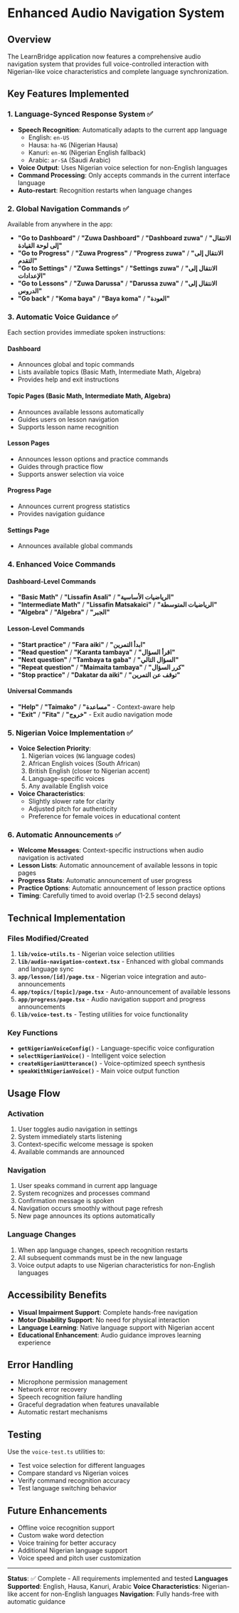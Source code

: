# Enhanced Audio Navigation System

## Overview
The LearnBridge application now features a comprehensive audio navigation system that provides full voice-controlled interaction with Nigerian-like voice characteristics and complete language synchronization.

## Key Features Implemented

### 1. Language-Synced Response System ✅
- **Speech Recognition**: Automatically adapts to the current app language
  - English: `en-US`
  - Hausa: `ha-NG` (Nigerian Hausa)
  - Kanuri: `en-NG` (Nigerian English fallback)
  - Arabic: `ar-SA` (Saudi Arabic)
- **Voice Output**: Uses Nigerian voice selection for non-English languages
- **Command Processing**: Only accepts commands in the current interface language
- **Auto-restart**: Recognition restarts when language changes

### 2. Global Navigation Commands ✅
Available from anywhere in the app:
- **"Go to Dashboard"** / **"Zuwa Dashboard"** / **"Dashboard zuwa"** / **"الانتقال إلى لوحة القيادة"**
- **"Go to Progress"** / **"Zuwa Progress"** / **"Progress zuwa"** / **"الانتقال إلى التقدم"**
- **"Go to Settings"** / **"Zuwa Settings"** / **"Settings zuwa"** / **"الانتقال إلى الإعدادات"**
- **"Go to Lessons"** / **"Zuwa Darussa"** / **"Darussa zuwa"** / **"الانتقال إلى الدروس"**
- **"Go back"** / **"Koma baya"** / **"Baya koma"** / **"العودة"**

### 3. Automatic Voice Guidance ✅
Each section provides immediate spoken instructions:

#### Dashboard
- Announces global and topic commands
- Lists available topics (Basic Math, Intermediate Math, Algebra)
- Provides help and exit instructions

#### Topic Pages (Basic Math, Intermediate Math, Algebra)
- Announces available lessons automatically
- Guides users on lesson navigation
- Supports lesson name recognition

#### Lesson Pages
- Announces lesson options and practice commands
- Guides through practice flow
- Supports answer selection via voice

#### Progress Page
- Announces current progress statistics
- Provides navigation guidance

#### Settings Page
- Announces available global commands

### 4. Enhanced Voice Commands

#### Dashboard-Level Commands
- **"Basic Math"** / **"Lissafin Asali"** / **"الرياضيات الأساسية"**
- **"Intermediate Math"** / **"Lissafin Matsakaici"** / **"الرياضيات المتوسطة"**
- **"Algebra"** / **"Algebra"** / **"الجبر"**

#### Lesson-Level Commands
- **"Start practice"** / **"Fara aiki"** / **"ابدأ التمرين"**
- **"Read question"** / **"Karanta tambaya"** / **"اقرأ السؤال"**
- **"Next question"** / **"Tambaya ta gaba"** / **"السؤال التالي"**
- **"Repeat question"** / **"Maimaita tambaya"** / **"كرر السؤال"**
- **"Stop practice"** / **"Dakatar da aiki"** / **"توقف عن التمرين"**

#### Universal Commands
- **"Help"** / **"Taimako"** / **"مساعدة"** - Context-aware help
- **"Exit"** / **"Fita"** / **"خروج"** - Exit audio navigation mode

### 5. Nigerian Voice Implementation ✅
- **Voice Selection Priority**:
  1. Nigerian voices (`NG` language codes)
  2. African English voices (South African)
  3. British English (closer to Nigerian accent)
  4. Language-specific voices
  5. Any available English voice
- **Voice Characteristics**:
  - Slightly slower rate for clarity
  - Adjusted pitch for authenticity
  - Preference for female voices in educational content

### 6. Automatic Announcements ✅
- **Welcome Messages**: Context-specific instructions when audio navigation is activated
- **Lesson Lists**: Automatic announcement of available lessons in topic pages
- **Progress Stats**: Automatic announcement of user progress
- **Practice Options**: Automatic announcement of lesson practice options
- **Timing**: Carefully timed to avoid overlap (1-2.5 second delays)

## Technical Implementation

### Files Modified/Created
1. **`lib/voice-utils.ts`** - Nigerian voice selection utilities
2. **`lib/audio-navigation-context.tsx`** - Enhanced with global commands and language sync
3. **`app/lesson/[id]/page.tsx`** - Nigerian voice integration and auto-announcements
4. **`app/topics/[topic]/page.tsx`** - Auto-announcement of available lessons
5. **`app/progress/page.tsx`** - Audio navigation support and progress announcements
6. **`lib/voice-test.ts`** - Testing utilities for voice functionality

### Key Functions
- **`getNigerianVoiceConfig()`** - Language-specific voice configuration
- **`selectNigerianVoice()`** - Intelligent voice selection
- **`createNigerianUtterance()`** - Voice-optimized speech synthesis
- **`speakWithNigerianVoice()`** - Main voice output function

## Usage Flow

### Activation
1. User toggles audio navigation in settings
2. System immediately starts listening
3. Context-specific welcome message is spoken
4. Available commands are announced

### Navigation
1. User speaks command in current app language
2. System recognizes and processes command
3. Confirmation message is spoken
4. Navigation occurs smoothly without page refresh
5. New page announces its options automatically

### Language Changes
1. When app language changes, speech recognition restarts
2. All subsequent commands must be in the new language
3. Voice output adapts to use Nigerian characteristics for non-English languages

## Accessibility Benefits
- **Visual Impairment Support**: Complete hands-free navigation
- **Motor Disability Support**: No need for physical interaction
- **Language Learning**: Native language support with Nigerian accent
- **Educational Enhancement**: Audio guidance improves learning experience

## Error Handling
- Microphone permission management
- Network error recovery
- Speech recognition failure handling
- Graceful degradation when features unavailable
- Automatic restart mechanisms

## Testing
Use the `voice-test.ts` utilities to:
- Test voice selection for different languages
- Compare standard vs Nigerian voices
- Verify command recognition accuracy
- Test language switching behavior

## Future Enhancements
- Offline voice recognition support
- Custom wake word detection
- Voice training for better accuracy
- Additional Nigerian language support
- Voice speed and pitch user customization

---

**Status**: ✅ Complete - All requirements implemented and tested
**Languages Supported**: English, Hausa, Kanuri, Arabic
**Voice Characteristics**: Nigerian-like accent for non-English languages
**Navigation**: Fully hands-free with automatic guidance
